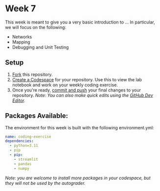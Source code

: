 # Week 7

This week is meant to give you a very basic introduction to ... In particular, we will focus on the following:

- Networks
- Mapping
- Debugging and Unit Testing

## Setup

1. [Fork](https://docs.github.com/en/pull-requests/collaborating-with-pull-requests/working-with-forks/fork-a-repo#forking-a-repository) this repository.
2. [Create a Codespace](https://docs.github.com/en/codespaces/developing-in-a-codespace/creating-a-codespace-for-a-repository#creating-a-codespace-for-a-repository) for your repository. Use this to view the lab notebook and work on your weekly coding exercise.
3. Once you're ready, [commit and push](https://docs.github.com/en/codespaces/developing-in-a-codespace/using-source-control-in-your-codespace#committing-your-changes) your final changes to your repository. *Note: You can also make quick edits using the [GitHub Dev Editor](https://docs.github.com/en/codespaces/the-githubdev-web-based-editor#opening-the-githubdev-editor).*

## Packages Available:

The environment for this week is built with the following environment.yml:

```yml
name: coding-exercise
dependencies:
  - python=3.11
  - pip
  - pip:
    - streamlit
    - pandas
    - numpy
```

*Note: you are welcome to install more packages in your codespace, but they will not be used by the autograder.*